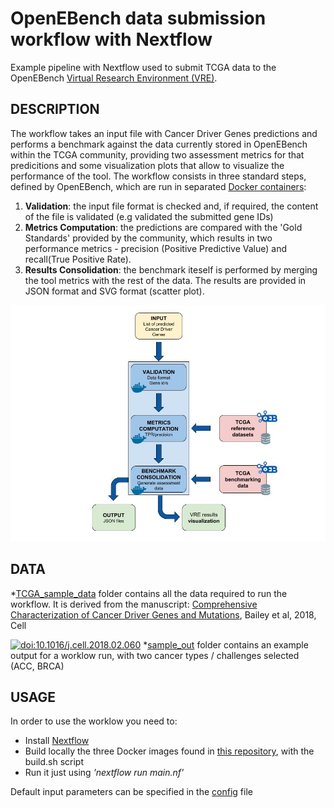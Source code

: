# OpenEBench data submission workflow with Nextflow

Example pipeline with Nextflow used to submit TCGA data to the OpenEBench [Virtual Research Environment (VRE)](https://openebench.bsc.es/submission/workspace/).

## DESCRIPTION

The workflow takes an input file with Cancer Driver Genes predictions and performs a benchmark against the data currently stored in OpenEBench within the TCGA community, providing two assessment metrics for that predicitions and some visualization plots that allow to visualize the performance of the tool. The workflow consists in three standard steps, defined by OpenEBench, which are run in separated [Docker containers](https://github.com/inab/TCGA_visualizer):
1. **Validation**: the input file format is checked and, if required, the content of the file is validated (e.g validated the submitted gene IDs)
2. **Metrics Computation**: the predictions are compared with the 'Gold Standards' provided by the community, which results in two performance metrics - precision (Positive Predictive Value) and recall(True Positive Rate).
3. **Results Consolidation**: the benchmark iteself is performed by merging the tool metrics with the rest of the data. The results are provided in JSON format and SVG format (scatter plot).

![workflow](workflow.jpg)


## DATA

*[TCGA_sample_data](https://github.com/javi-gv94/TCGA_nf_workflow/tree/master/TCGA_sample_data) folder contains all the data required to run the workflow. It is derived from the manuscript:
[Comprehensive Characterization of Cancer Driver Genes and Mutations](https://www.cell.com/cell/fulltext/S0092-8674%2818%2930237-X?code=cell-site), Bailey et al, 2018, Cell

[![doi:10.1016/j.cell.2018.02.060](https://img.shields.io/badge/doi-10.1016%2Fj.cell.2018.02.060-green.svg)](https://doi.org/10.1016/j.cell.2018.02.060) 
*[sample_out](https://github.com/javi-gv94/TCGA_nf_workflow/tree/master/sample_out) folder contains an example output for a worklow run, with two cancer types / challenges selected (ACC, BRCA)


## USAGE
In order to use the worklow you need to:
* Install [Nextflow](https://www.nextflow.io/)
* Build locally the three Docker images found in [this repository](https://github.com/inab/TCGA_visualizer), with the build.sh script
* Run it just using *'nextflow run main.nf'*

Default input parameters can be specified in the [config](https://github.com/javi-gv94/TCGA_nf_workflow/blob/master/nextflow.config) file